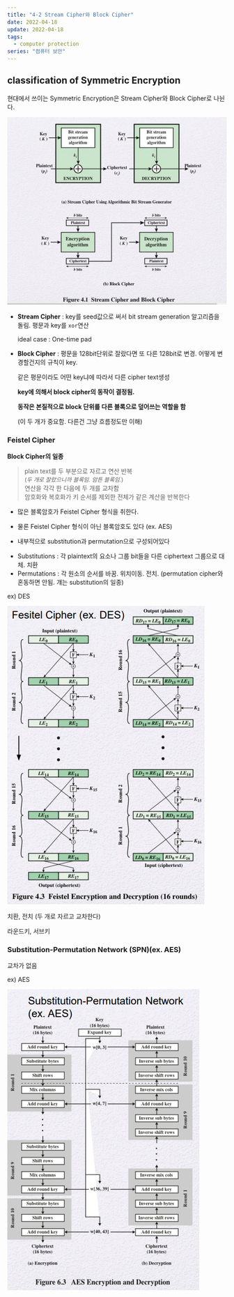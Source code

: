 ```yaml
---
title: "4-2 Stream Cipher와 Block Cipher"
date: 2022-04-18
update: 2022-04-18
tags:
  - computer protection
series: "컴퓨터 보안"
---
```


## classification of Symmetric Encryption

현대에서 쓰이는 Symmetric Encryption은 Stream Cipher와 Block Cipher로 나뉜다.

![](./sb.png)

- **Stream Cipher** : key를 seed값으로 써서 bit stream generation 알고리즘을 돌림. 평문과 key를 `xor`연산

  ideal case : One-time pad

- **Block Cipher** : 평문을 128bit단위로 잘랐다면 또 다른 128bit로 변경. 어떻게 변경할건지의 규칙이 key.

  같은 평문이라도 어떤 key냐에 따라서 다른 cipher text생성

  **key에 의해서 block cipher의 동작이 결정됨.**

  **동작은 본질적으로 block 단위를 다른 블록으로 덮어쓰는 역할을 함**

  (이 두 개가 중요함. 다른건 그냥 흐름정도만 이해)

### Feistel Cipher

**Block Cipher의 일종**

> plain text를 두 부분으로 자르고 연산 반복  
> <font size ="2px">(_두 개로 잘랐으니까 블록임. 암튼 블록임._) </font>  
> 연산을 각각 한 다음에 두 개를 교차함  
> 암호화와 복호화가 키 순서를 제외한 전체가 같은 계산을 반복한다

- 많은 블록암호가 Feistel Cipher 형식을 취한다.

- 물론 Feistel Cipher 형식이 아닌 블록암호도 있다 (ex. AES)

- 내부적으로 substitution과 permutation으로 구성되어있다

* Substitutions : 각 plaintext의 요소나 그룹 bit들을 다른 ciphertext 그룹으로 대체. 치환
* Permutations : 각 원소의 순서를 바꿈. 위치이동. 전치. (permutation cipher와 혼동하면 안됨. 걔는 substitution의 일종)

ex) DES

![](./des.png)

치환, 전치 (두 개로 자르고 교차한다)

라운드키, 서브키

### Substitution-Permutation Network (SPN)(ex. AES)

교차가 없음

ex) AES

![](./aes.png)
